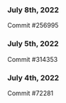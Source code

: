 ### July 8th, 2022

Commit #256995

### July 5th, 2022

Commit #314353


### July 4th, 2022

Commit #72281
